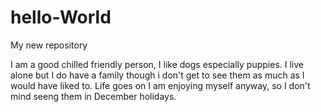# hello-World

My new repository

I am a good chilled friendly person, I like dogs especially puppies.
I live alone but I do have a family though i don't get to see them as much as I would have liked to.
Life goes on I am enjoying myself anyway, so I don't mind seeng them in December holidays.
